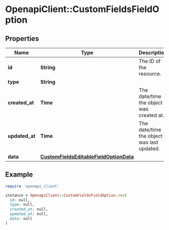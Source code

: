 # OpenapiClient::CustomFieldsFieldOption

## Properties

| Name | Type | Description | Notes |
| ---- | ---- | ----------- | ----- |
| **id** | **String** | The ID of the resource. | [readonly] |
| **type** | **String** |  |  |
| **created_at** | **Time** | The date/time the object was created at. | [readonly] |
| **updated_at** | **Time** | The date/time the object was last updated. | [readonly] |
| **data** | [**CustomFieldsEditableFieldOptionData**](CustomFieldsEditableFieldOptionData.md) |  |  |

## Example

```ruby
require 'openapi_client'

instance = OpenapiClient::CustomFieldsFieldOption.new(
  id: null,
  type: null,
  created_at: null,
  updated_at: null,
  data: null
)
```

